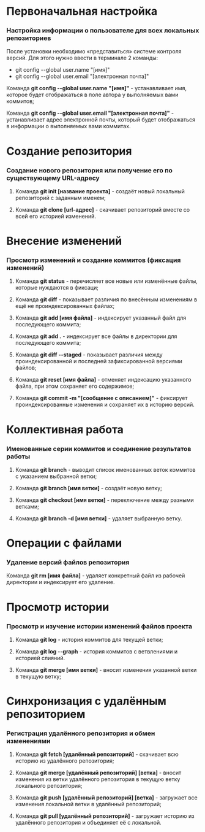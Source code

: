 # Первоначальная настройка
### Настройка информации о пользователе для всех локальных репозиториев

После установки необходимо «представиться» системе контроля версий. Для этого нужно ввести в терминале 2 команды:

* git config --global user.name "[имя]"
* git config --global user.email "[электронная почта]"

Команда **git config --global user.name "[имя]"** - устанавливает имя, которое будет отображаться в поле автора у выполняемых вами коммитов;

Команда **git config --global user.email "[электронная почта]"** - устанавливает адрес электронной почты, который будет отображаться в информации о выполняемых вами коммитах.


# Создание репозитория
### Создание нового репозитория или получение его по существующему URL-адресу

1. Команда **git init [название проекта]**    - cоздаёт новый локальный репозиторий с заданным именем;

2. Команда **git clone [url-адрес]**    - cкачивает репозиторий вместе со всей его историей изменений.

# Внесение изменений
### Просмотр изменений и создание коммитов (фиксация изменений)

1. Команда **git status**    - перечисляет все новые или изменённые файлы, которые нуждаются в фиксаци;

2. Команда **git diff** - показывает различия по внесённым изменениям в ещё не проиндексированных файлах;

3. Команда **git add [имя файла]**    - индексирует указанный файл для последующего коммита;

4. Команда **git add .** - индексирует все файлы в директории для последующего коммита;

5. Команда **git diff --staged**    - показывает различия между проиндексированной и последней зафиксированной версиями файлов;

6. Команда **git reset [имя файла]** - отменяет индексацию указанного файла, при этом сохраняет его содержимое;

7. Команда **git commit -m "[сообщение с описанием]"** - фиксирует проиндексированные изменения и сохраняет их в историю версий.

# Коллективная работа
### Именованные серии коммитов и соединение результатов работы

1. Команда **git branch** - выводит список именованных веток коммитов с указанием выбранной ветки;

2. Команда **git branch [имя ветки]** - создаёт новую ветку;

3. Команда **git checkout [имя ветки]** - переключение между разными ветками;

4. Команда **git branch -d [имя ветки]** - удаляет выбранную ветку.

# Операции с файлами
### Удаление версий файлов репозитория

Команда **git rm [имя файла]**    - удаляет конкретный файл из рабочей директории и индексирует его удаление.

# Просмотр истории
### Просмотр и изучение истории изменений файлов проекта

1. Команда **git log** - история коммитов для текущей ветки;

2. Команда **git log --graph** - история коммитов с ветвлениями и историей слияний.

3. Команда **git merge [имя ветки]** - вносит изменения указанной ветки в текущую ветку;

# Синхронизация с удалённым репозиторием
### Регистрация удалённого репозитория и обмен изменениями

1. Команда **git fetch [удалённый репозиторий]** - скачивает всю историю из удалённого репозитория;

2. Команда **git merge [удалённый репозиторий] [ветка]** - вносит изменения из ветки удалённого репозитория в текущую ветку локального репозитория;

3. Команда **git push [удалённый репозиторий] [ветка]** - загружает все изменения локальной ветки в удалённый репозиторий;

4. Команда **git pull [удалённый репозиторий]** - загружает историю из удалённого репозитория и объединяет её с локальной.

